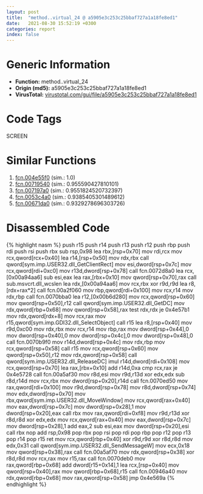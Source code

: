 ```yaml
---
layout: post
title:  "method..virtual_24 @ a5905e3c253c25bbaf727a1a18fe8ed1"
date:   2021-08-30 15:52:19 +0300
categories: report
index: false
---
```


# Generic Information
- **Function:** method..virtual\_24
- **Origin (md5):** a5905e3c253c25bbaf727a1a18fe8ed1
- **VirusTotal:** [virustotal.com/gui/file/a5905e3c253c25bbaf727a1a18fe8ed1][virustotal_ref]

# Code Tags
<span class="tag" id="SCREEN">SCREEN</span>


# Similar Functions

1. [fcn.004e55f0][similar_1_ref] (sim.: 1.0)
2. [fcn.00719540][similar_2_ref] (sim.: 0.955590427810101)
3. [fcn.007197a0][similar_3_ref] (sim.: 0.9551824520732397)
4. [fcn.0053c4a0][similar_4_ref] (sim.: 0.9385405301489612)
5. [fcn.00671da0][similar_5_ref] (sim.: 0.9329278696303726)


# Disassembled Code

{% highlight nasm %}
push r15
push r14
push r13
push r12
push rbp
push rdi
push rsi
push rbx
sub rsp,0x98
lea rbx,[rsp+0x70]
mov rdi,rcx
mov rcx,qword[rcx+0x40]
lea r14,[rsp+0x50]
mov rdx,rbx
call qword[sym.imp.USER32.dll_GetClientRect]
mov esi,dword[rsp+0x7c]
mov rcx,qword[rdi+0xc0]
mov r13d,dword[rsp+0x78]
call fcn.0072d8a0
lea rcx,[0x00a94aa6]
sub esi,eax
lea rax,[rbx+0x10]
mov qword[rsp+0x70],rax
call sub.msvcrt.dll_wcslen
lea rdx,[0x00a94aa6]
mov rcx,rbx
xor r9d,r9d
lea r8,[rdx+rax*2]
call fcn.00a2f060
mov rbp,qword[rdi+0x100]
mov rcx,r14
mov rdx,rbp
call fcn.0070bba0
lea r12,[0x00b6d280]
mov rcx,qword[rsp+0x60]
mov qword[rsp+0x50],r12
call qword[sym.imp.USER32.dll_GetDC]
mov rdx,qword[rbp+0x68]
mov qword[rsp+0x58],rax
test rdx,rdx
je 0x4e57b1
mov rdx,qword[rdx+8]
mov rcx,rax
mov r15,qword[sym.imp.GDI32.dll_SelectObject]
call r15
lea r8,[rsp+0x40]
mov r9d,0xc00
mov rdx,rbx
mov rcx,r14
mov rbp,rax
mov dword[rsp+0x44],0
mov dword[rsp+0x40],0
mov dword[rsp+0x4c],0
mov dword[rsp+0x48],0
call fcn.0070b9f0
mov r14d,dword[rsp+0x4c]
mov rdx,rbp
mov rcx,qword[rsp+0x58]
call r15
mov rcx,qword[rsp+0x60]
mov qword[rsp+0x50],r12
mov rdx,qword[rsp+0x58]
call qword[sym.imp.USER32.dll_ReleaseDC]
imul r14d,dword[rdi+0x108]
mov rcx,qword[rsp+0x70]
lea rax,[rbx+0x10]
add r14d,0xa
cmp rcx,rax
je 0x4e5728
call fcn.00a5af30
mov r8d,esi
mov r9d,r13d
xor edx,edx
sub r8d,r14d
mov rcx,rbx
mov dword[rsp+0x20],r14d
call fcn.0070ed50
mov rax,qword[rdi+0x100]
mov r9d,dword[rsp+0x78]
mov r8d,dword[rsp+0x74]
mov edx,dword[rsp+0x70]
mov rbx,qword[sym.imp.USER32.dll_MoveWindow]
mov rcx,qword[rax+0x40]
mov eax,dword[rsp+0x7c]
mov dword[rsp+0x28],1
mov dword[rsp+0x20],eax
call rbx
mov rax,qword[rdi+0xf8]
mov r9d,r13d
xor r8d,r8d
xor edx,edx
mov rcx,qword[rax+0x40]
mov eax,dword[rsp+0x7c]
mov dword[rsp+0x28],1
add eax,2
sub esi,eax
mov dword[rsp+0x20],esi
call rbx
nop
add rsp,0x98
pop rbx
pop rsi
pop rdi
pop rbp
pop r12
pop r13
pop r14
pop r15
ret
mov rcx,qword[rbp+0x40]
xor r9d,r9d
xor r8d,r8d
mov edx,0x31
call qword[sym.imp.USER32.dll_SendMessageW]
mov ecx,0x18
mov qword[rsp+0x38],rax
call fcn.00a5af70
mov rdx,qword[rsp+0x38]
xor r8d,r8d
mov rcx,rax
mov r15,rax
call fcn.0070deb0
mov rax,qword[rbp+0x68]
add dword[r15+0x14],1
lea rcx,[rsp+0x40]
mov qword[rsp+0x40],rax
mov qword[rbp+0x68],r15
call fcn.00946a40
mov rdx,qword[rbp+0x68]
mov rax,qword[rsp+0x58]
jmp 0x4e569a
{% endhighlight %}


[similar_1_ref]: /report/fcn.004e55f0@a5905e3c253c25bbaf727a1a18fe8ed1
[similar_2_ref]: /report/fcn.00719540@a5905e3c253c25bbaf727a1a18fe8ed1
[similar_3_ref]: /report/fcn.007197a0@a5905e3c253c25bbaf727a1a18fe8ed1
[similar_4_ref]: /report/fcn.0053c4a0@a5905e3c253c25bbaf727a1a18fe8ed1
[similar_5_ref]: /report/fcn.00671da0@a5905e3c253c25bbaf727a1a18fe8ed1
[virustotal_ref]: https://www.virustotal.com/gui/file/a5905e3c253c25bbaf727a1a18fe8ed1
